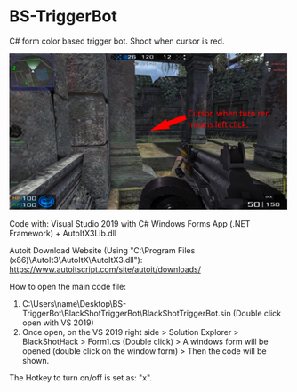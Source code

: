 # BS-TriggerBot
 C# form color based trigger bot. Shoot when cursor is red.

<img src="github_images/CursorDemo1.jpg" width="500">

Code with: Visual Studio 2019 with C# Windows Forms App (.NET Framework) + AutoItX3Lib.dll 

Autoit Download Website (Using "C:\Program Files (x86)\AutoIt3\AutoItX\AutoItX3.dll"): https://www.autoitscript.com/site/autoit/downloads/

How to open the main code file: 
1) C:\Users\name\Desktop\BS-TriggerBot\BlackShotTriggerBot\BlackShotTriggerBot.sin (Double click open with VS 2019)
2) Once open, on the VS 2019 right side > Solution Explorer > BlackShotHack > Form1.cs (Double click) > A windows form will be opened (double click on the window form) > Then the code will be shown.

The Hotkey to turn on/off is set as: "x".
